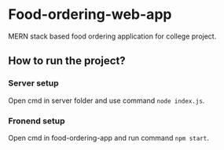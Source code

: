 # Food-ordering-web-app
MERN stack based food ordering application for college project.


## How to run the project?


### Server setup

Open cmd in server folder and use command `node index.js`.

### Fronend setup

Open cmd in food-ordering-app and run command `npm start`.



